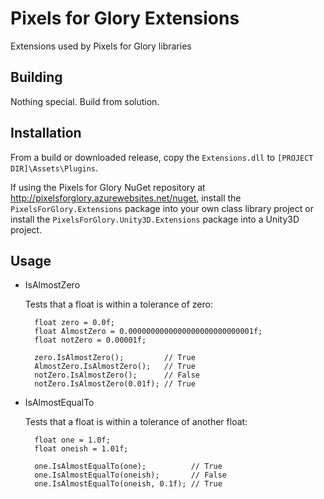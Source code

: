 # Pixels for Glory Extensions
Extensions used by Pixels for Glory libraries 

## Building
Nothing special.  Build from solution.

## Installation
From a build or downloaded release, copy the `Extensions.dll` to `[PROJECT DIR]\Assets\Plugins`.

If using the Pixels for Glory NuGet repository at http://pixelsforglory.azurewebsites.net/nuget, install the `PixelsForGlory.Extensions` package into your own class library project or install the `PixelsForGlory.Unity3D.Extensions` package into a Unity3D project.

## Usage
- IsAlmostZero
    
    Tests that a float is within a tolerance of zero:
    
        float zero = 0.0f;
        float AlmostZero = 0.0000000000000000000000000001f;
        float notZero = 0.00001f;
      
        zero.IsAlmostZero();         // True
        AlmostZero.IsAlmostZero();   // True
        notZero.IsAlmostZero();      // False
        notZero.IsAlmostZero(0.01f); // True
      
      
      
     
    
- IsAlmostEqualTo
	
    Tests that a float is within a tolerance of another float:
	
        float one = 1.0f;
        float oneish = 1.01f;
      
        one.IsAlmostEqualTo(one);          // True
        one.IsAlmostEqualTo(oneish);       // False
        one.IsAlmostEqualTo(oneish, 0.1f); // True
      
